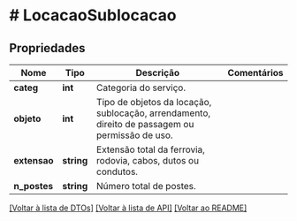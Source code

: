 # # LocacaoSublocacao

## Propriedades

Nome | Tipo | Descrição | Comentários
------------ | ------------- | ------------- | -------------
**categ** | **int** | Categoria do serviço. |
**objeto** | **int** | Tipo de objetos da locação, sublocação, arrendamento, direito de passagem ou permissão de uso. |
**extensao** | **string** | Extensão total da ferrovia, rodovia, cabos, dutos ou condutos. |
**n_postes** | **string** | Número total de postes. |

[[Voltar à lista de DTOs]](../../README.md#models) [[Voltar à lista de API]](../../README.md#endpoints) [[Voltar ao README]](../../README.md)
